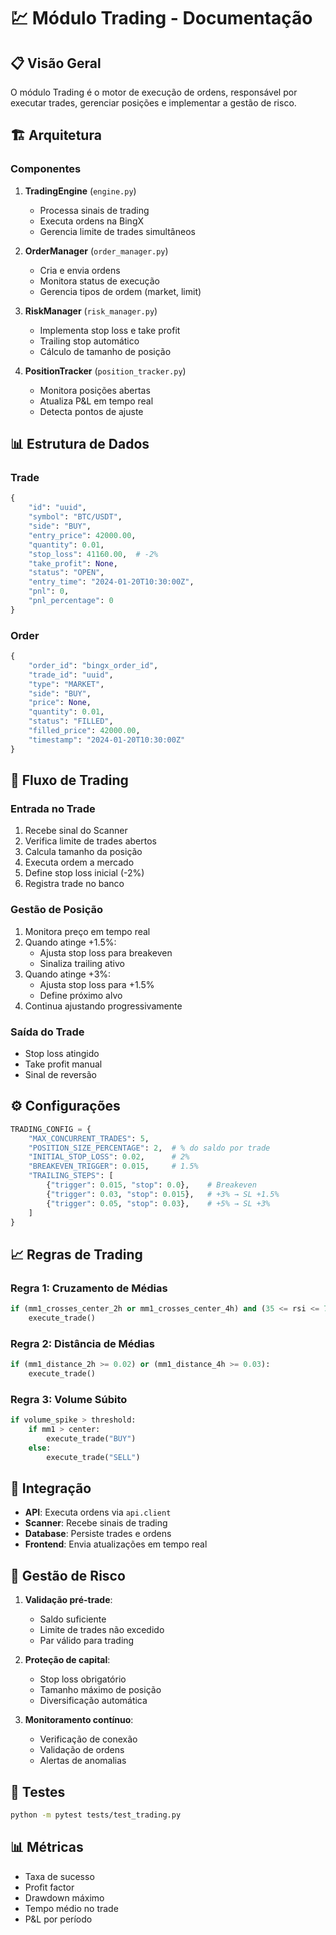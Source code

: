 # 💹 Módulo Trading - Documentação

## 📋 Visão Geral

O módulo Trading é o motor de execução de ordens, responsável por executar trades, gerenciar posições e implementar a gestão de risco.

## 🏗️ Arquitetura

### Componentes

1. **TradingEngine** (`engine.py`)
   - Processa sinais de trading
   - Executa ordens na BingX
   - Gerencia limite de trades simultâneos

2. **OrderManager** (`order_manager.py`)
   - Cria e envia ordens
   - Monitora status de execução
   - Gerencia tipos de ordem (market, limit)

3. **RiskManager** (`risk_manager.py`)
   - Implementa stop loss e take profit
   - Trailing stop automático
   - Cálculo de tamanho de posição

4. **PositionTracker** (`position_tracker.py`)
   - Monitora posições abertas
   - Atualiza P&L em tempo real
   - Detecta pontos de ajuste

## 📊 Estrutura de Dados

### Trade
```python
{
    "id": "uuid",
    "symbol": "BTC/USDT",
    "side": "BUY",
    "entry_price": 42000.00,
    "quantity": 0.01,
    "stop_loss": 41160.00,  # -2%
    "take_profit": None,
    "status": "OPEN",
    "entry_time": "2024-01-20T10:30:00Z",
    "pnl": 0,
    "pnl_percentage": 0
}
```

### Order
```python
{
    "order_id": "bingx_order_id",
    "trade_id": "uuid",
    "type": "MARKET",
    "side": "BUY",
    "price": None,
    "quantity": 0.01,
    "status": "FILLED",
    "filled_price": 42000.00,
    "timestamp": "2024-01-20T10:30:00Z"
}
```

## 🔄 Fluxo de Trading

### Entrada no Trade
1. Recebe sinal do Scanner
2. Verifica limite de trades abertos
3. Calcula tamanho da posição
4. Executa ordem a mercado
5. Define stop loss inicial (-2%)
6. Registra trade no banco

### Gestão de Posição
1. Monitora preço em tempo real
2. Quando atinge +1.5%:
   - Ajusta stop loss para breakeven
   - Sinaliza trailing ativo
3. Quando atinge +3%:
   - Ajusta stop loss para +1.5%
   - Define próximo alvo
4. Continua ajustando progressivamente

### Saída do Trade
- Stop loss atingido
- Take profit manual
- Sinal de reversão

## ⚙️ Configurações

```python
TRADING_CONFIG = {
    "MAX_CONCURRENT_TRADES": 5,
    "POSITION_SIZE_PERCENTAGE": 2,  # % do saldo por trade
    "INITIAL_STOP_LOSS": 0.02,      # 2%
    "BREAKEVEN_TRIGGER": 0.015,     # 1.5%
    "TRAILING_STEPS": [
        {"trigger": 0.015, "stop": 0.0},    # Breakeven
        {"trigger": 0.03, "stop": 0.015},   # +3% → SL +1.5%
        {"trigger": 0.05, "stop": 0.03},    # +5% → SL +3%
    ]
}
```

## 📈 Regras de Trading

### Regra 1: Cruzamento de Médias
```python
if (mm1_crosses_center_2h or mm1_crosses_center_4h) and (35 <= rsi <= 73):
    execute_trade()
```

### Regra 2: Distância de Médias
```python
if (mm1_distance_2h >= 0.02) or (mm1_distance_4h >= 0.03):
    execute_trade()
```

### Regra 3: Volume Súbito
```python
if volume_spike > threshold:
    if mm1 > center:
        execute_trade("BUY")
    else:
        execute_trade("SELL")
```

## 🔌 Integração

- **API**: Executa ordens via `api.client`
- **Scanner**: Recebe sinais de trading
- **Database**: Persiste trades e ordens
- **Frontend**: Envia atualizações em tempo real

## 🚨 Gestão de Risco

1. **Validação pré-trade**:
   - Saldo suficiente
   - Limite de trades não excedido
   - Par válido para trading

2. **Proteção de capital**:
   - Stop loss obrigatório
   - Tamanho máximo de posição
   - Diversificação automática

3. **Monitoramento contínuo**:
   - Verificação de conexão
   - Validação de ordens
   - Alertas de anomalias

## 🧪 Testes

```bash
python -m pytest tests/test_trading.py
```

## 📊 Métricas

- Taxa de sucesso
- Profit factor
- Drawdown máximo
- Tempo médio no trade
- P&L por período